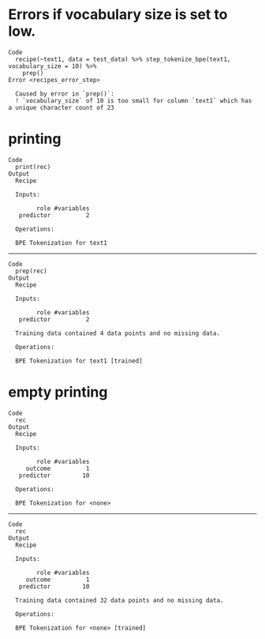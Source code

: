 # Errors if vocabulary size is set to low.

    Code
      recipe(~text1, data = test_data) %>% step_tokenize_bpe(text1, vocabulary_size = 10) %>%
        prep()
    Error <recipes_error_step>
      
      Caused by error in `prep()`:
      ! `vocabulary_size` of 10 is too small for column `text1` which has a unique character count of 23

# printing

    Code
      print(rec)
    Output
      Recipe
      
      Inputs:
      
            role #variables
       predictor          2
      
      Operations:
      
      BPE Tokenization for text1

---

    Code
      prep(rec)
    Output
      Recipe
      
      Inputs:
      
            role #variables
       predictor          2
      
      Training data contained 4 data points and no missing data.
      
      Operations:
      
      BPE Tokenization for text1 [trained]

# empty printing

    Code
      rec
    Output
      Recipe
      
      Inputs:
      
            role #variables
         outcome          1
       predictor         10
      
      Operations:
      
      BPE Tokenization for <none>

---

    Code
      rec
    Output
      Recipe
      
      Inputs:
      
            role #variables
         outcome          1
       predictor         10
      
      Training data contained 32 data points and no missing data.
      
      Operations:
      
      BPE Tokenization for <none> [trained]

